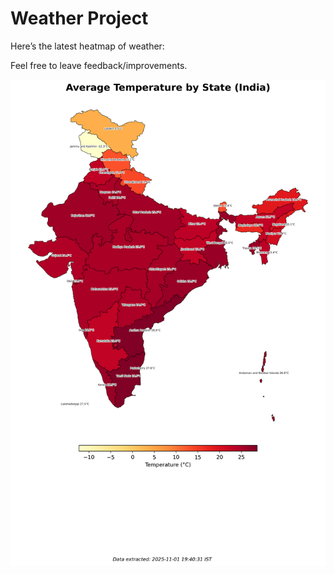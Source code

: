 # Weather Project

Here’s the latest heatmap of weather:

Feel free to leave feedback/improvements.

![India Heatmap](docs/assets/india_heatmap.png?v=0614DA)
